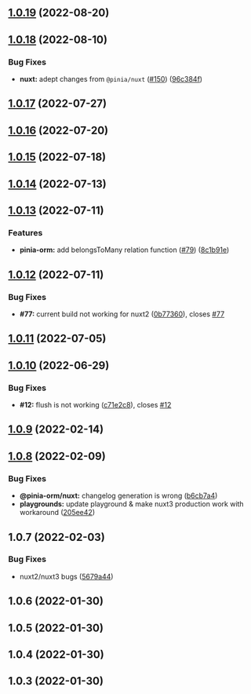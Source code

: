 ## [1.0.19](https://github.com/CodeDredd/pinia-orm/compare/@pinia-orm/nuxt@1.0.18...@pinia-orm/nuxt@1.0.19) (2022-08-20)

## [1.0.18](https://github.com/CodeDredd/pinia-orm/compare/@pinia-orm/nuxt@1.0.17...@pinia-orm/nuxt@1.0.18) (2022-08-10)

### Bug Fixes

- **nuxt:** adept changes from `@pinia/nuxt` ([#150](https://github.com/CodeDredd/pinia-orm/issues/150)) ([96c384f](https://github.com/CodeDredd/pinia-orm/commit/96c384f1b662ec6d64147cdf5b22664370c36c2a))

## [1.0.17](https://github.com/CodeDredd/pinia-orm/compare/@pinia-orm/nuxt@1.0.16...@pinia-orm/nuxt@1.0.17) (2022-07-27)

## [1.0.16](https://github.com/CodeDredd/pinia-orm/compare/@pinia-orm/nuxt@1.0.15...@pinia-orm/nuxt@1.0.16) (2022-07-20)

## [1.0.15](https://github.com/CodeDredd/pinia-orm/compare/@pinia-orm/nuxt@1.0.14...@pinia-orm/nuxt@1.0.15) (2022-07-18)

## [1.0.14](https://github.com/CodeDredd/pinia-orm/compare/@pinia-orm/nuxt@1.0.13...@pinia-orm/nuxt@1.0.14) (2022-07-13)

## [1.0.13](https://github.com/CodeDredd/pinia-orm/compare/@pinia-orm/nuxt@1.0.12...@pinia-orm/nuxt@1.0.13) (2022-07-11)

### Features

- **pinia-orm:** add belongsToMany relation function ([#79](https://github.com/CodeDredd/pinia-orm/issues/79)) ([8c1b91e](https://github.com/CodeDredd/pinia-orm/commit/8c1b91e9a3f7114580363c8f976c20014894d92f))

## [1.0.12](https://github.com/CodeDredd/pinia-orm/compare/@pinia-orm/nuxt@1.0.11...@pinia-orm/nuxt@1.0.12) (2022-07-11)

### Bug Fixes

- **#77:** current build not working for nuxt2 ([0b77360](https://github.com/CodeDredd/pinia-orm/commit/0b77360889929be31982415bf867d103162ac32b)), closes [#77](https://github.com/CodeDredd/pinia-orm/issues/77)

## [1.0.11](https://github.com/CodeDredd/pinia-orm/compare/@pinia-orm/nuxt@1.0.10...@pinia-orm/nuxt@1.0.11) (2022-07-05)

## [1.0.10](https://github.com/CodeDredd/pinia-orm/compare/@pinia-orm/nuxt@1.0.9...@pinia-orm/nuxt@1.0.10) (2022-06-29)

### Bug Fixes

- **#12:** flush is not working ([c71e2c8](https://github.com/CodeDredd/pinia-orm/commit/c71e2c8bd9b75fccee8db13cf0433e3173356e2b)), closes [#12](https://github.com/CodeDredd/pinia-orm/issues/12)

## [1.0.9](https://github.com/CodeDredd/pinia-orm/compare/@pinia-orm/nuxt@1.0.8...@pinia-orm/nuxt@1.0.9) (2022-02-14)

## [1.0.8](https://github.com/codedredd/pinia-orm/compare/@pinia-orm/nuxt@1.0.7...@pinia-orm/nuxt@1.0.8) (2022-02-09)

### Bug Fixes

- **@pinia-orm/nuxt:** changelog generation is wrong ([b6cb7a4](https://github.com/codedredd/pinia-orm/commit/b6cb7a4ed916552280ca80961f92b8f61a08c330))
- **playgrounds:** update playground & make nuxt3 production work with workaround ([205ee42](https://github.com/codedredd/pinia-orm/commit/205ee42e8ecffbdc7a98d00dbcd364d531f955e1))

## 1.0.7 (2022-02-03)

### Bug Fixes

- nuxt2/nuxt3 bugs ([5679a44](https://github.com/codedredd/pinia-orm/commit/5679a440c4a093e7d76f0c00fdf1d7d213e1b2a8))

## 1.0.6 (2022-01-30)

## 1.0.5 (2022-01-30)

## 1.0.4 (2022-01-30)

## 1.0.3 (2022-01-30)
